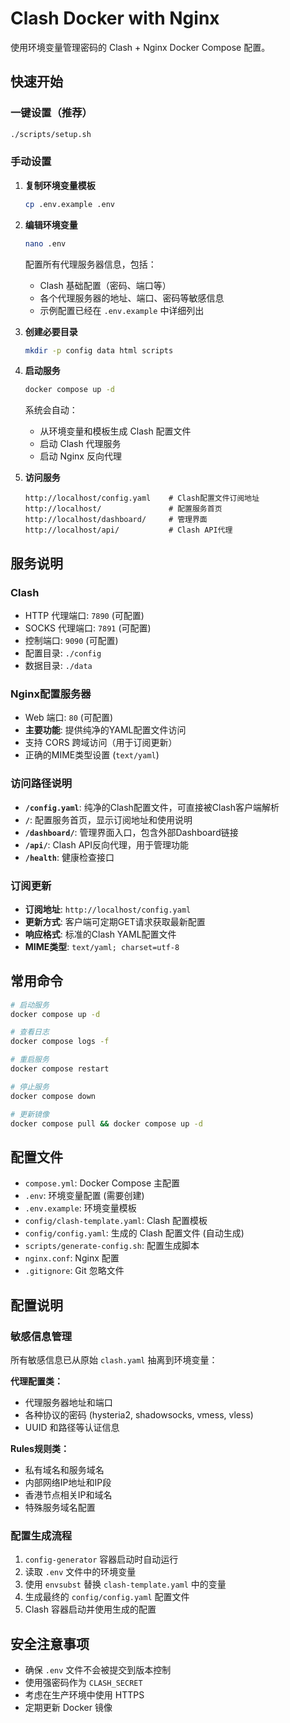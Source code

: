 # Clash Docker with Nginx

使用环境变量管理密码的 Clash + Nginx Docker Compose 配置。

## 快速开始

### 一键设置（推荐）
```bash
./scripts/setup.sh
```

### 手动设置
1. **复制环境变量模板**
   ```bash
   cp .env.example .env
   ```

2. **编辑环境变量**
   ```bash
   nano .env
   ```
   配置所有代理服务器信息，包括：
   - Clash 基础配置（密码、端口等）
   - 各个代理服务器的地址、端口、密码等敏感信息
   - 示例配置已经在 `.env.example` 中详细列出

3. **创建必要目录**
   ```bash
   mkdir -p config data html scripts
   ```

4. **启动服务**
   ```bash
   docker compose up -d
   ```
   
   系统会自动：
   - 从环境变量和模板生成 Clash 配置文件
   - 启动 Clash 代理服务
   - 启动 Nginx 反向代理

5. **访问服务**
   ```
   http://localhost/config.yaml    # Clash配置文件订阅地址
   http://localhost/               # 配置服务首页
   http://localhost/dashboard/     # 管理界面
   http://localhost/api/           # Clash API代理
   ```

## 服务说明

### Clash
- HTTP 代理端口: `7890` (可配置)
- SOCKS 代理端口: `7891` (可配置)  
- 控制端口: `9090` (可配置)
- 配置目录: `./config`
- 数据目录: `./data`

### Nginx配置服务器
- Web 端口: `80` (可配置)
- **主要功能**: 提供纯净的YAML配置文件访问
- 支持 CORS 跨域访问（用于订阅更新）
- 正确的MIME类型设置 (`text/yaml`)

### 访问路径说明
- **`/config.yaml`**: 纯净的Clash配置文件，可直接被Clash客户端解析
- **`/`**: 配置服务首页，显示订阅地址和使用说明
- **`/dashboard/`**: 管理界面入口，包含外部Dashboard链接
- **`/api/`**: Clash API反向代理，用于管理功能
- **`/health`**: 健康检查接口

### 订阅更新
- **订阅地址**: `http://localhost/config.yaml`
- **更新方式**: 客户端可定期GET请求获取最新配置
- **响应格式**: 标准的Clash YAML配置文件
- **MIME类型**: `text/yaml; charset=utf-8`

## 常用命令

```bash
# 启动服务
docker compose up -d

# 查看日志
docker compose logs -f

# 重启服务
docker compose restart

# 停止服务
docker compose down

# 更新镜像
docker compose pull && docker compose up -d
```

## 配置文件

- `compose.yml`: Docker Compose 主配置
- `.env`: 环境变量配置 (需要创建)
- `.env.example`: 环境变量模板
- `config/clash-template.yaml`: Clash 配置模板
- `config/config.yaml`: 生成的 Clash 配置文件 (自动生成)
- `scripts/generate-config.sh`: 配置生成脚本
- `nginx.conf`: Nginx 配置
- `.gitignore`: Git 忽略文件

## 配置说明

### 敏感信息管理
所有敏感信息已从原始 `clash.yaml` 抽离到环境变量：

**代理配置类：**
- 代理服务器地址和端口
- 各种协议的密码 (hysteria2, shadowsocks, vmess, vless)
- UUID 和路径等认证信息

**Rules规则类：**
- 私有域名和服务域名
- 内部网络IP地址和IP段
- 香港节点相关IP和域名
- 特殊服务域名配置

### 配置生成流程
1. `config-generator` 容器启动时自动运行
2. 读取 `.env` 文件中的环境变量
3. 使用 `envsubst` 替换 `clash-template.yaml` 中的变量
4. 生成最终的 `config/config.yaml` 配置文件
5. Clash 容器启动并使用生成的配置

## 安全注意事项

- 确保 `.env` 文件不会被提交到版本控制
- 使用强密码作为 `CLASH_SECRET`
- 考虑在生产环境中使用 HTTPS
- 定期更新 Docker 镜像